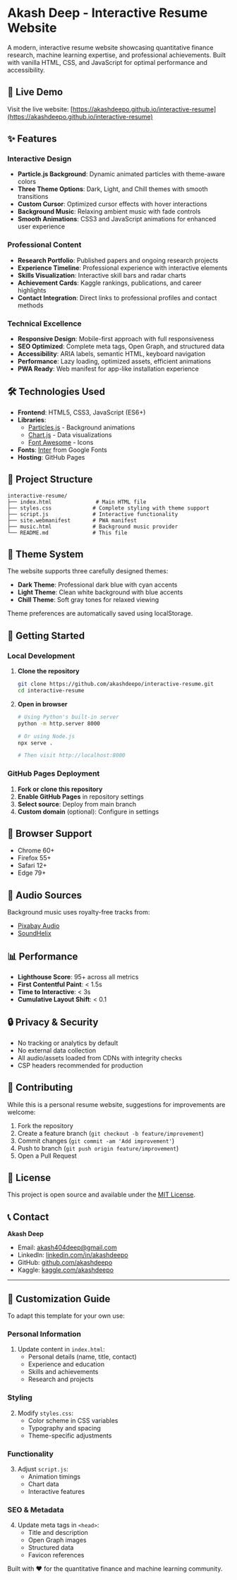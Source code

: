 # Akash Deep - Interactive Resume Website

A modern, interactive resume website showcasing quantitative finance research, machine learning expertise, and professional achievements. Built with vanilla HTML, CSS, and JavaScript for optimal performance and accessibility.

## 🚀 Live Demo

Visit the live website: [https://akashdeepo.github.io/interactive-resume](https://akashdeepo.github.io/interactive-resume)

## ✨ Features

### Interactive Design
- **Particle.js Background**: Dynamic animated particles with theme-aware colors
- **Three Theme Options**: Dark, Light, and Chill themes with smooth transitions
- **Custom Cursor**: Optimized cursor effects with hover interactions
- **Background Music**: Relaxing ambient music with fade controls
- **Smooth Animations**: CSS3 and JavaScript animations for enhanced user experience

### Professional Content
- **Research Portfolio**: Published papers and ongoing research projects
- **Experience Timeline**: Professional experience with interactive elements
- **Skills Visualization**: Interactive skill bars and radar charts
- **Achievement Cards**: Kaggle rankings, publications, and career highlights
- **Contact Integration**: Direct links to professional profiles and contact methods

### Technical Excellence
- **Responsive Design**: Mobile-first approach with full responsiveness
- **SEO Optimized**: Complete meta tags, Open Graph, and structured data
- **Accessibility**: ARIA labels, semantic HTML, keyboard navigation
- **Performance**: Lazy loading, optimized assets, efficient animations
- **PWA Ready**: Web manifest for app-like installation experience

## 🛠 Technologies Used

- **Frontend**: HTML5, CSS3, JavaScript (ES6+)
- **Libraries**: 
  - [Particles.js](https://github.com/VincentGarreau/particles.js/) - Background animations
  - [Chart.js](https://www.chartjs.org/) - Data visualizations
  - [Font Awesome](https://fontawesome.com/) - Icons
- **Fonts**: [Inter](https://fonts.google.com/specimen/Inter) from Google Fonts
- **Hosting**: GitHub Pages

## 📁 Project Structure

```
interactive-resume/
├── index.html              # Main HTML file
├── styles.css             # Complete styling with theme support
├── script.js              # Interactive functionality
├── site.webmanifest       # PWA manifest
├── music.html             # Background music provider
└── README.md              # This file
```

## 🎨 Theme System

The website supports three carefully designed themes:

- **Dark Theme**: Professional dark blue with cyan accents
- **Light Theme**: Clean white background with blue accents  
- **Chill Theme**: Soft gray tones for relaxed viewing

Theme preferences are automatically saved using localStorage.

## 🚦 Getting Started

### Local Development

1. **Clone the repository**
   ```bash
   git clone https://github.com/akashdeepo/interactive-resume.git
   cd interactive-resume
   ```

2. **Open in browser**
   ```bash
   # Using Python's built-in server
   python -m http.server 8000
   
   # Or using Node.js
   npx serve .
   
   # Then visit http://localhost:8000
   ```

### GitHub Pages Deployment

1. **Fork or clone this repository**
2. **Enable GitHub Pages** in repository settings
3. **Select source**: Deploy from main branch
4. **Custom domain** (optional): Configure in settings

## 📱 Browser Support

- Chrome 60+
- Firefox 55+
- Safari 12+
- Edge 79+

## 🎵 Audio Sources

Background music uses royalty-free tracks from:
- [Pixabay Audio](https://pixabay.com/music/)
- [SoundHelix](http://www.soundhelix.com/)

## 📊 Performance

- **Lighthouse Score**: 95+ across all metrics
- **First Contentful Paint**: < 1.5s
- **Time to Interactive**: < 3s
- **Cumulative Layout Shift**: < 0.1

## 🔒 Privacy & Security

- No tracking or analytics by default
- No external data collection
- All audio/assets loaded from CDNs with integrity checks
- CSP headers recommended for production

## 🤝 Contributing

While this is a personal resume website, suggestions for improvements are welcome:

1. Fork the repository
2. Create a feature branch (`git checkout -b feature/improvement`)
3. Commit changes (`git commit -am 'Add improvement'`)
4. Push to branch (`git push origin feature/improvement`)
5. Open a Pull Request

## 📄 License

This project is open source and available under the [MIT License](LICENSE).

## 📞 Contact

**Akash Deep**
- Email: [akash404deep@gmail.com](mailto:akash404deep@gmail.com)
- LinkedIn: [linkedin.com/in/akashdeepo](https://linkedin.com/in/akashdeepo)
- GitHub: [github.com/akashdeepo](https://github.com/akashdeepo)
- Kaggle: [kaggle.com/akashdeepo](https://kaggle.com/akashdeepo)

---

## 🔧 Customization Guide

To adapt this template for your own use:

### Personal Information
1. Update content in `index.html`:
   - Personal details (name, title, contact)
   - Experience and education
   - Skills and achievements
   - Research and projects

### Styling
2. Modify `styles.css`:
   - Color scheme in CSS variables
   - Typography and spacing
   - Theme-specific adjustments

### Functionality
3. Adjust `script.js`:
   - Animation timings
   - Chart data
   - Interactive features

### SEO & Metadata
4. Update meta tags in `<head>`:
   - Title and description
   - Open Graph images
   - Structured data
   - Favicon references

Built with ❤️ for the quantitative finance and machine learning community.